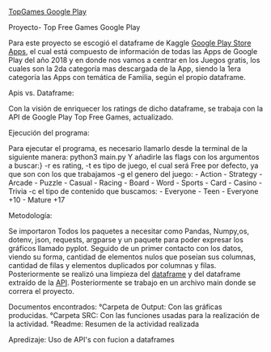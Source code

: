 [TopGames Google Play](input/pgcover.png)

Proyecto- Top Free Games Google Play

Para este proyecto se escogió el dataframe de Kaggle [Google Play Store Apps](https://www.kaggle.com/lava18/google-play-store-apps/notebooks), el cual está compuesto de información de todas las Apps de Google Play del año 2018 y en donde nos vamos a centrar en los Juegos gratis, los cuales son la 2da categoría mas descargada de la App, siendo la 1era categoría las Apps con temática de Familia, según el propio dataframe.

Apis vs. Dataframe:

Con la visión de enriquecer los ratings de dicho dataframe, se trabaja con la API de Google Play Top Free Games, actualizado.

Ejecución del programa:

Para ejecutar el programa, es necesario llamarlo desde la terminal de la siguiente manera: python3 main.py Y añadirle las flags con los argumentos a buscar:}
-r es rating,
-t es tipo de juego, el cual será Free por defecto, ya que son con los que trabajamos
-g el genero del juego:
    - Action
    - Strategy
    - Arcade
    - Puzzle
    - Casual
    - Racing
    - Board
    - Word
    - Sports
    - Card
    - Casino
    - Trivia
-c el tipo de contenido  que buscamos:
    - Everyone
    - Teen
    - Everyone +10
    - Mature +17 


Metodología:

Se importaron Todos los paquetes a necesitar como Pandas, Numpy,os, dotenv, json, requests, argparse y un paquete para poder expresar los gráficos llamado pyplot. Seguido de un primer contacto con los datos, viendo su forma, cantidad de elementos nulos que poseían sus columnas, cantidad de filas y elementos duplicados por columnas y filas. Posteriormente se realizó una limpieza del [dataframe](output/limpiezadf.py) y del dataframe extraído de la [API](output/limpiezaApi.py). Posteriormente se trabajo en un archivo main donde se correra el proyecto.



Documentos encontrados:
°Carpeta de Output: Con las gráficas producidas.
°Carpeta SRC: Con las funciones usadas para la realización de la actividad.
°Readme: Resumen de la actividad realizada

Apredizaje: Uso de API's con fucion a dataframes
